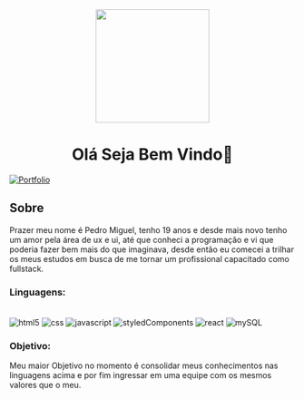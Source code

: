 
<div align="center">
  <img height="200" src="https://analyticsindiamag.com/wp-content/uploads/2018/12/programming.gif"/>
</div>
<h1 align="center">Olá Seja Bem Vindo👋</h1>


[![Portfolio](https://img.shields.io/badge/Vercel-000000?style=for-the-badge&logo=vercel&logoColor=white)](https://pedro-miguel.vercel.app/)

<h2 align="left">Sobre</h2>
<p align="left">
  Prazer meu nome é Pedro Miguel, tenho 19 anos e desde mais novo tenho um amor pela área de ux e ui, até que conheci a programação e vi que poderia fazer 
  bem mais do que imaginava, desde então eu comecei a trilhar os meus estudos em busca de me tornar um profissional capacitado como fullstack.
</p>



###
<h3 align="left">Linguagens:</h3>
<div style="display: inline-block"><br/>
<img align="center" alt="html5" src="https://img.shields.io/badge/HTML5-E34F26?style=for-the-badge&logo=html5&logoColor=white">
<img align="center" alt="css" src="https://img.shields.io/badge/CSS3-1572B6?style=for-the-badge&logo=css3&logoColor=white">
<img align="center" alt="javascript" src="https://img.shields.io/badge/JavaScript-F7DF1E?style=for-the-badge&logo=javascript&logoColor=black">
<img align="center" alt="styledComponents" src="https://img.shields.io/badge/styled--components-DB7093?style=for-the-badge&logo=styled-components&logoColor=white">
<img align="center" alt="react" src="https://img.shields.io/badge/React-20232A?style=for-the-badge&logo=react&logoColor=61DAFB">
<img align="center" alt="mySQL" src="https://img.shields.io/badge/MySQL-00000F?style=for-the-badge&logo=mysql&logoColor=white">
</div><br/>

###

<h3 align="left">Objetivo:</h3>
<p align="left">Meu maior Objetivo no momento é consolidar meus conhecimentos nas linguagens acima e por fim ingressar em uma equipe com os mesmos valores que o meu.</p>
